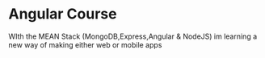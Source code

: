 # Angular Course
WIth the MEAN Stack (MongoDB,Express,Angular & NodeJS) im learning
a new way of making either web or mobile apps
